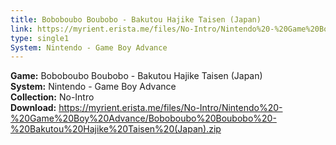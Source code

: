 ```yaml
---
title: Boboboubo Boubobo - Bakutou Hajike Taisen (Japan)
link: https://myrient.erista.me/files/No-Intro/Nintendo%20-%20Game%20Boy%20Advance/Boboboubo%20Boubobo%20-%20Bakutou%20Hajike%20Taisen%20(Japan).zip
type: single1
System: Nintendo - Game Boy Advance
---
```

<b>Game:</b> Boboboubo Boubobo - Bakutou Hajike Taisen (Japan)<br>
<b>System:</b> Nintendo - Game Boy Advance<br>
<b>Collection:</b> No-Intro<br>
<b>Download:</b> https://myrient.erista.me/files/No-Intro/Nintendo%20-%20Game%20Boy%20Advance/Boboboubo%20Boubobo%20-%20Bakutou%20Hajike%20Taisen%20(Japan).zip